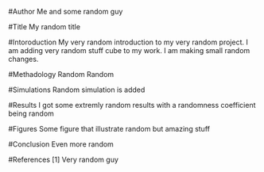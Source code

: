 #Author
Me and some random guy

#Title
My random title

#Intoroduction 
My very random introduction to my very random project. I am adding very random stuff cube to my work. I am making small random changes.

#Methadology
Random Random

#Simulations
Random simulation is added 

#Results
I got some extremly random results with a randomness coefficient being random

#Figures
Some figure that illustrate random but amazing stuff

#Conclusion
Even more random


#References
[1] Very random guy